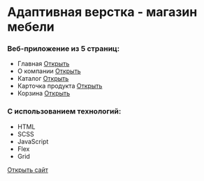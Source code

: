 # Адаптивная верстка - магазин мебели
### Веб-приложение из 5 страниц:
* Главная [Открыть](https://jullit-dev.github.io/avion)
* О компании [Открыть](https://jullit-dev.github.io/avion/about.html)
* Каталог [Открыть](https://jullit-dev.github.io/avion/catalog.html)
* Карточка продукта [Открыть](https://jullit-dev.github.io/avion/product.html)
* Корзина [Открыть](https://jullit-dev.github.io/avion/cart.html)
### С использованием технологий:
* HTML
* SCSS
* JavaScript
* Flex
* Grid

[Открыть сайт](https://jullit-dev.github.io/avion)
